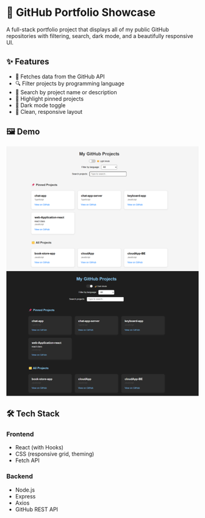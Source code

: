 # 🚀 GitHub Portfolio Showcase

A full-stack portfolio project that displays all of my public GitHub repositories with filtering, search, dark mode, and a beautifully responsive UI.

## ✨ Features

- 🔄 Fetches data from the GitHub API
- 🔍 Filter projects by programming language
- 🔎 Search by project name or description
- 📌 Highlight pinned projects
- 🌙 Dark mode toggle
- 🎯 Clean, responsive layout

## 🖼️ Demo

![Screenshot Light](./frontend/src/assets/lightmode-screenshot.png)
![Screenshot Dark](./frontend/src/assets/darkmode-screenshot.png)

## 🛠️ Tech Stack

### Frontend

- React (with Hooks)
- CSS (responsive grid, theming)
- Fetch API

### Backend

- Node.js
- Express
- Axios
- GitHub REST API
